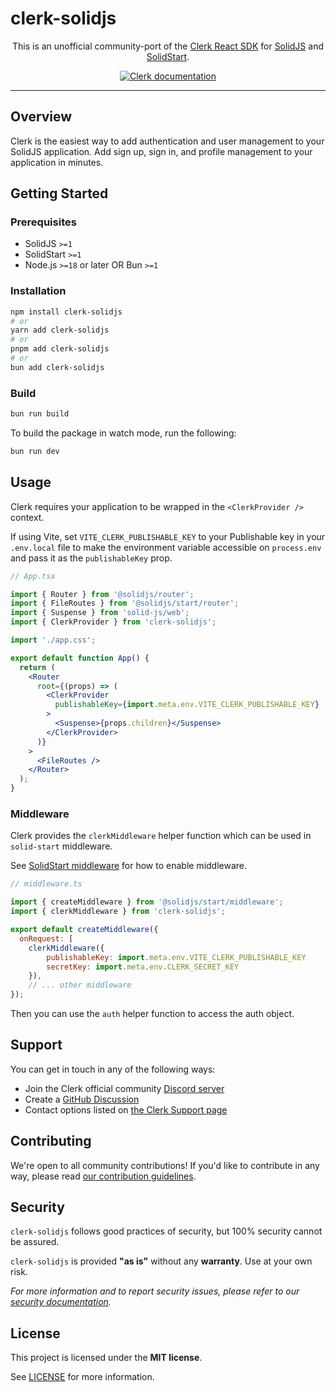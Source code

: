 # clerk-solidjs

<div align="center">

This is an unofficial community-port of the [Clerk React SDK](https://www.npmjs.com/package/@clerk/clerk-react) for [SolidJS](https://solidjs.com) and [SolidStart](https://start.solidjs.com).

[![Clerk documentation](https://img.shields.io/badge/documentation-clerk-green.svg)](https://clerk.com/docs?utm_source=github&utm_medium=clerk_solidjs)

</div>

---

## Overview

Clerk is the easiest way to add authentication and user management to your SolidJS application. Add sign up, sign in, and profile management to your application in minutes.

## Getting Started

### Prerequisites

- SolidJS `>=1`
- SolidStart `>=1`
- Node.js `>=18` or later OR Bun `>=1`

### Installation

```sh
npm install clerk-solidjs
# or
yarn add clerk-solidjs
# or
pnpm add clerk-solidjs
# or
bun add clerk-solidjs
```

### Build

```sh
bun run build
```

To build the package in watch mode, run the following:

```sh
bun run dev
```

## Usage

Clerk requires your application to be wrapped in the `<ClerkProvider />` context.

If using Vite, set `VITE_CLERK_PUBLISHABLE_KEY` to your Publishable key in your `.env.local` file to make the environment variable accessible on `process.env` and pass it as the `publishableKey` prop.

```jsx
// App.tsx

import { Router } from '@solidjs/router';
import { FileRoutes } from '@solidjs/start/router';
import { Suspense } from 'solid-js/web';
import { ClerkProvider } from 'clerk-solidjs';

import './app.css';

export default function App() {
  return (
    <Router
      root={(props) => (
        <ClerkProvider
          publishableKey={import.meta.env.VITE_CLERK_PUBLISHABLE_KEY}
        >
          <Suspense>{props.children}</Suspense>
        </ClerkProvider>
      )}
    >
      <FileRoutes />
    </Router>
  );
}
```

### Middleware

Clerk provides the `clerkMiddleware` helper function which can be used in `solid-start` middleware.

See [SolidStart middleware](https://docs.solidjs.com/solid-start/advanced/middleware) for how to enable middleware.

```js
// middleware.ts

import { createMiddleware } from '@solidjs/start/middleware';
import { clerkMiddleware } from 'clerk-solidjs';

export default createMiddleware({
  onRequest: [
    clerkMiddleware({
        publishableKey: import.meta.env.VITE_CLERK_PUBLISHABLE_KEY
        secretKey: import.meta.env.CLERK_SECRET_KEY
    }),
    // ... other middleware
});
```

Then you can use the `auth` helper function to access the auth object.

## Support

You can get in touch in any of the following ways:

- Join the Clerk official community [Discord server](https://clerk.com/discord)
- Create a [GitHub Discussion](https://github.com/ian-pascoe/clerk-solidjs/discussions)
- Contact options listed on [the Clerk Support page](https://clerk.com/support?utm_source=github&utm_medium=clerk_solidjs)

## Contributing

We're open to all community contributions! If you'd like to contribute in any way, please read [our contribution guidelines](https://github.com/ian-pascoe/clerk-solidjs/blob/master/docs/CONTRIBUTING.md).

## Security

`clerk-solidjs` follows good practices of security, but 100% security cannot be assured.

`clerk-solidjs` is provided **"as is"** without any **warranty**. Use at your own risk.

_For more information and to report security issues, please refer to our [security documentation](https://github.com/ian-pascoe/clerk-solidjs/blob/main/docs/SECURITY.md)._

## License

This project is licensed under the **MIT license**.

See [LICENSE](https://github.com/ian-pascoe/clerk-solidjs/blob/main/packages/react/LICENSE) for more information.
